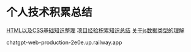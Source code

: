 # 个人技术积累总结
[HTML以及CSS基础知识整理](https://github.com/yangdiao/yangdiao.github.io/wiki/html-css%E5%9F%BA%E7%A1%80%E7%9F%A5%E8%AF%86%E6%95%B4%E7%90%86)
[项目经验积累知识总结](https://github.com/yangdiao/yangdiao.github.io/wiki/techSummary)
[关于js数据类型的理解](https://github.com/yangdiao/yangdiao.github.io/wiki/%E5%85%B3%E4%BA%8Ejs%E6%95%B0%E6%8D%AE%E7%B1%BB%E5%9E%8B%E7%9A%84%E7%90%86%E8%A7%A3)

chatgpt-web-production-2e0e.up.railway.app
